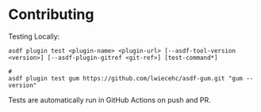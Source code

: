 # Contributing

Testing Locally:

```shell
asdf plugin test <plugin-name> <plugin-url> [--asdf-tool-version <version>] [--asdf-plugin-gitref <git-ref>] [test-command*]

#
asdf plugin test gum https://github.com/lwiecehc/asdf-gum.git "gum --version"
```

Tests are automatically run in GitHub Actions on push and PR.
